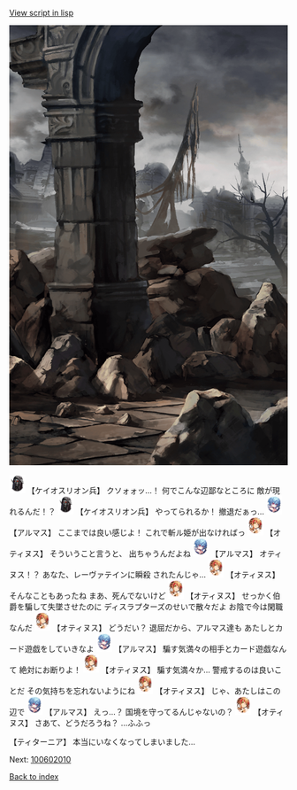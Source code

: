 [View script in lisp](../scripts/100601063.txt)

![201_border.png](../images/backgrounds/201_border.png)

<img src="../images/units/3820001.png" alt="3820001.png" height="34"/>
【ケイオスリオン兵】
クソォォッ…！
何でこんな辺鄙なところに
敵が現れるんだ！？

<img src="../images/units/3820001.png" alt="3820001.png" height="34"/>
【ケイオスリオン兵】
やってられるか！
撤退だぁっ…

<img src="../images/units/3103811.png" alt="3103811.png" height="34"/>
【アルマス】
ここまでは良い感じよ！
これで斬ル姫が出なければっ

<img src="../images/units/3400811.png" alt="3400811.png" height="34"/>
【オティヌス】
そういうこと言うと、
出ちゃうんだよね

<img src="../images/units/3103811.png" alt="3103811.png" height="34"/>
【アルマス】
オティヌス！？
あなた、レーヴァテインに瞬殺
されたんじゃ…

<img src="../images/units/3400811.png" alt="3400811.png" height="34"/>
【オティヌス】
そんなこともあったね
まあ、死んでないけど

<img src="../images/units/3400811.png" alt="3400811.png" height="34"/>
【オティヌス】
せっかく伯爵を騙して失墜させたのに
ディスラプターズのせいで散々だよ
お陰で今は閑職なんだ

<img src="../images/units/3400811.png" alt="3400811.png" height="34"/>
【オティヌス】
どうだい？
退屈だから、アルマス達も
あたしとカード遊戯をしていきなよ

<img src="../images/units/3103811.png" alt="3103811.png" height="34"/>
【アルマス】
騙す気満々の相手とカード遊戯なんて
絶対にお断りよ！

<img src="../images/units/3400811.png" alt="3400811.png" height="34"/>
【オティヌス】
騙す気満々か…
警戒するのは良いことだ
その気持ちを忘れないようにね

<img src="../images/units/3400811.png" alt="3400811.png" height="34"/>
【オティヌス】
じゃ、あたしはこの辺で

<img src="../images/units/3103811.png" alt="3103811.png" height="34"/>
【アルマス】
えっ…？
国境を守ってるんじゃないの？

<img src="../images/units/3400811.png" alt="3400811.png" height="34"/>
【オティヌス】
さあて、どうだろうね？
…ふふっ

【ティターニア】
本当にいなくなってしまいました…

Next: [100602010](100602010.md)

[Back to index](index.md)
